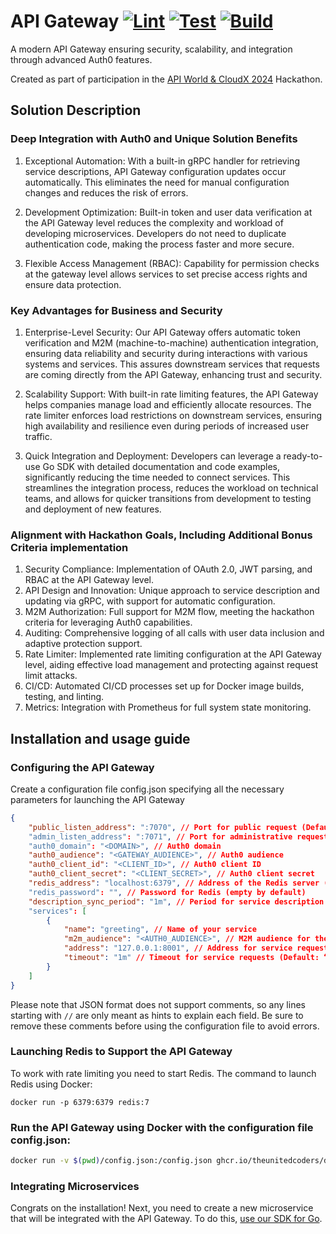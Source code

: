 # API Gateway [![Lint](https://github.com/TheUnitedCoders/devpost-auth0-api-gateway/actions/workflows/lint.yml/badge.svg)](https://github.com/TheUnitedCoders/devpost-auth0-api-gateway/actions/workflows/lint.yml) [![Test](https://github.com/TheUnitedCoders/devpost-auth0-api-gateway/actions/workflows/test.yml/badge.svg)](https://github.com/TheUnitedCoders/devpost-auth0-api-gateway/actions/workflows/test.yml) [![Build](https://github.com/TheUnitedCoders/devpost-auth0-api-gateway/actions/workflows/build.yml/badge.svg)](https://github.com/TheUnitedCoders/devpost-auth0-api-gateway/actions/workflows/build.yml)

A modern API Gateway ensuring security, scalability, and integration through advanced Auth0 features.

Created as part of participation in the [API World & CloudX 2024](https://api-world-2024-hackathon.devpost.com) Hackathon.

## Solution Description

### Deep Integration with Auth0 and Unique Solution Benefits

1. Exceptional Automation:
With a built-in gRPC handler for retrieving service descriptions, API Gateway configuration updates occur automatically. This eliminates the need for manual configuration changes and reduces the risk of errors.

2. Development Optimization:
Built-in token and user data verification at the API Gateway level reduces the complexity and workload of developing microservices. Developers do not need to duplicate authentication code, making the process faster and more secure.

3. Flexible Access Management (RBAC):
Capability for permission checks at the gateway level allows services to set precise access rights and ensure data protection.

### Key Advantages for Business and Security

1. Enterprise-Level Security:
Our API Gateway offers automatic token verification and M2M (machine-to-machine) authentication integration, ensuring data reliability and security during interactions with various systems and services. This assures downstream services that requests are coming directly from the API Gateway, enhancing trust and security.

2. Scalability Support:
With built-in rate limiting features, the API Gateway helps companies manage load and efficiently allocate resources. The rate limiter enforces load restrictions on downstream services, ensuring high availability and resilience even during periods of increased user traffic.

3. Quick Integration and Deployment:
Developers can leverage a ready-to-use Go SDK with detailed documentation and code examples, significantly reducing the time needed to connect services. This streamlines the integration process, reduces the workload on technical teams, and allows for quicker transitions from development to testing and deployment of new features.

### Alignment with Hackathon Goals, Including Additional Bonus Criteria implementation

1. Security Compliance: Implementation of OAuth 2.0, JWT parsing, and RBAC at the API Gateway level.
2. API Design and Innovation: Unique approach to service description and updating via gRPC, with support for automatic configuration.
3. M2M Authorization: Full support for M2M flow, meeting the hackathon criteria for leveraging Auth0 capabilities.
4. Auditing: Comprehensive logging of all calls with user data inclusion and adaptive protection support.
5. Rate Limiter: Implemented rate limiting configuration at the API Gateway level, aiding effective load management and protecting against request limit attacks.
6. CI/CD: Automated CI/CD processes set up for Docker image builds, testing, and linting.
7. Metrics: Integration with Prometheus for full system state monitoring.

## Installation and usage guide

### Configuring the API Gateway

Create a configuration file config.json specifying all the necessary parameters for launching the API Gateway

```json
{
    "public_listen_address": ":7070", // Port for public request (Default: “:7070”)
    "admin_listen_address": ":7071", // Port for administrative requests (Default: “:7071”)
    "auth0_domain": "<DOMAIN>", // Auth0 domain
    "auth0_audience": "<GATEWAY_AUDIENCE>", // Auth0 audience
    "auth0_client_id": "<CLIENT_ID>", // Auth0 client ID
    "auth0_client_secret": "<CLIENT_SECRET>", // Auth0 client secret
    "redis_address": "localhost:6379", // Address of the Redis server (Default: “localhost:6379”)
    "redis_password": "", // Password for Redis (empty by default)
    "description_sync_period": "1m", // Period for service description updates (Default: “1m”)
    "services": [
        {
            "name": "greeting", // Name of your service
            "m2m_audience": "<AUTH0_AUDIENCE>", // M2M audience for the service
            "address": "127.0.0.1:8001", // Address for service requests
            "timeout": "1m" // Timeout for service requests (Default: “1m”)
        }
    ]
}
```

Please note that JSON format does not support comments, so any lines starting with `//` are only meant as hints to explain each field. Be sure to remove these comments before using the configuration file to avoid errors.

### Launching Redis to Support the API Gateway

To work with rate limiting you need to start Redis. The command to launch Redis using Docker:
```shell
docker run -p 6379:6379 redis:7
```

### Run the API Gateway using Docker with the configuration file config.json:
```bash
docker run -v $(pwd)/config.json:/config.json ghcr.io/theunitedcoders/devpost-auth0-api-gateway:latest
```

### Integrating Microservices

Congrats on the installation! Next, you need to create a new microservice that will be integrated with the API Gateway. To do this, [use our SDK for Go](pkg/sdk/README.md).

